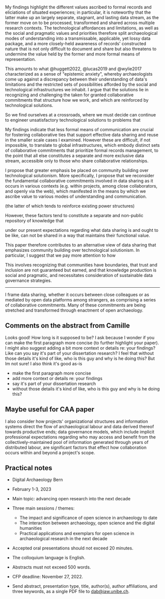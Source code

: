 
My findings highlight the different values ascribed to formal records and eliciations of situated experiences; in particular, it is noteworthy that the latter make up an largely separate, stagnant, and lasting data stream, as the former move on to be processed, transformed and shared across multiple research contexts. The technological affordances and limitations, as well as the social and pragmatic values and priorities therefore split archaeological modes of understanding into a transmissable, applicable, yet lossy data package, and a more closely-held awareness of records' constructed nature that is not only difficult to document and share but also threatens to undermine the value held by the former and more formal means of representation.

This amounts to what @huggett2022, @lucas2019 and @wylie2017 characterized as a sense of "epistemic anxiety", whereby archaeologists come up against a discrepancy between their understanding of data's limitations and the restricted sets of possibilities afforded by the social and technological infrastructures we inhabit. I argue that the solutions lie in recognizing and challenging the taken for granted collaborative commitments that structure how we work, and which are reinforced by technological solutions.


So we find ourselves at a crossroads, where we must decide can continue to engineer unsatisfactory technological solutions to problems that 



My findings indicate that less formal means of communication are crucial for fostering collaborative ties that support effective data sharing and reuse in the smaller scale cases I examined. However these are difficult, if not impossible, to translate to global infrastructures, which embody distinct sets of collaborative commitments that prioritize formal records management, to the point that all else constitutes a separate and more exclusive data stream, accessible only to those who share collaborative relationships.

I propose that greater emphasis be placed on community building over technological solutionism. More specifically, I propose that we reconsider the fundamental collaborative commitments involved in data sharing as it occurs in various contexts (e.g. within projects, among close collaborators, and openly via the web), which manifested in the means by which we ascribe value to various modes of understanding and communication.



(the latter of which tends to reinforce existing power structures)

However, these factors tend to constitute a separate and non-public repository of knowledge that

under our present expectations regarding what data sharing is and ought to be like, can not be shared in a way that maintains their functional value.

This paper therefore contributes to an alternative view of data sharing that emphasizes community building over technological solutionism. In particular, I suggest that we pay more attention to how

This involves recognizing that communities have boundaries, that trust and inclusion are not guaranteed but earned, and that knowledge production is social and pragmatic, and necessitates consideration of sustainable data governance strategies.

---

I frame data sharing, whether it occurs between close colleagues or as mediated by open data platforms among strangers, as comprising a series of collaborative commitments. Many of these commitments are being stretched and transformed through enactment of open archaeology.


## Comments on the abstract from Camille
Looks good! How long is it supposed to be? I ask because I wonder if you can make the first paragraph more concise (to further highlight your paper). I might also suggest adding a bit more context or details re: your findings? Like can you say it's part of your dissertation research? I feel that without those details it's kind of like, who is this guy and why is he doing this? But Im not sure! I also think it's good as-is

- make the first paragraph more concise
- add more context or details re: your findings
- say it's part of your dissertation research
- without those details it's kind of like, who is this guy and why is he doing this?


## Maybe useful for CAA paper

I also consider how projects' organizational structures and information systems direct the flow of archaeological labour and data derived thereof towards productive ends; data governance models, which include implicit professional expectations regarding who may access and benefit from the collectively-maintained pool of information generated through years of distributed labour, are significant factors that effect how collaboration occurs within and beyond a project's scope.


## Practical notes
- Digital Archaeology Bern
- February 1-3, 2023

- Main topic: advancing open research into the next decade
- Three main sessions / themes:
  - The impact and significance of open science in archaeology to date
  - The interaction between archaeology, open science and the digital humanities
  - Practical applications and exemplars for open science in archaeological research in the next decade

- Accepted oral presentations should not exceed 20 minutes.
- The colloquium language is English.
- Abstracts must not exceed 500 words.
- CFP deadline: November 27, 2022.
- Send abstract, presentation type, title, author(s), author affiliations, and three keywords, as a single PDF file to dab@iaw.unibe.ch.